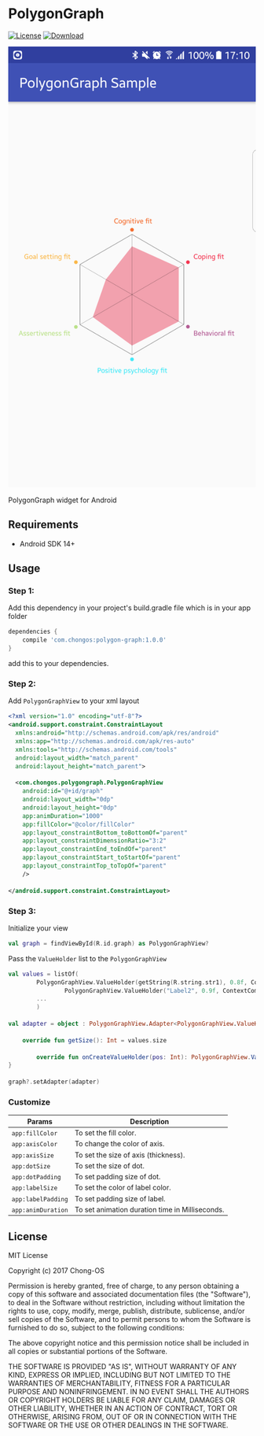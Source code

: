 # PolygonGraph
[![License](http://img.shields.io/badge/license-MIT-green.svg?style=flat)]()
[![Download](https://api.bintray.com/packages/chongos/PolygonGraph/polygon-graph/images/download.svg) ](https://bintray.com/chongos/PolygonGraph/polygon-graph/_latestVersion)

![ScreenShot](https://raw.githubusercontent.com/Chong-OS/PolygonGraph/master/screenshot.png)

PolygonGraph widget for Android

## Requirements
- Android SDK 14+

## Usage
### Step 1:
Add this dependency in your project's build.gradle file which is in your app folder
```Groovy
dependencies {
	compile 'com.chongos:polygon-graph:1.0.0'
}
```
add this to your dependencies.

### Step 2:
Add `PolygonGraphView` to your xml layout

```xml
<?xml version="1.0" encoding="utf-8"?>
<android.support.constraint.ConstraintLayout
  xmlns:android="http://schemas.android.com/apk/res/android"
  xmlns:app="http://schemas.android.com/apk/res-auto"
  xmlns:tools="http://schemas.android.com/tools"
  android:layout_width="match_parent"
  android:layout_height="match_parent">

  <com.chongos.polygongraph.PolygonGraphView
    android:id="@+id/graph"
    android:layout_width="0dp"
    android:layout_height="0dp"
    app:animDuration="1000"
    app:fillColor="@color/fillColor"
    app:layout_constraintBottom_toBottomOf="parent"
    app:layout_constraintDimensionRatio="3:2"
    app:layout_constraintEnd_toEndOf="parent"
    app:layout_constraintStart_toStartOf="parent"
    app:layout_constraintTop_toTopOf="parent"
    />

</android.support.constraint.ConstraintLayout>
```
### Step 3:
Initialize your view
```kotlin
val graph = findViewById(R.id.graph) as PolygonGraphView?
```

Pass the `ValueHolder` list to the `PolygonGraphView`
```kotlin
val values = listOf(
		PolygonGraphView.ValueHolder(getString(R.string.str1), 0.8f, ContextCompat.getColor(context, R.color.color1)),
                PolygonGraphView.ValueHolder("Label2", 0.9f, ContextCompat.getColor(context, R.color.color2)),
		...
		)

val adapter = object : PolygonGraphView.Adapter<PolygonGraphView.ValueHolder>() {

	override fun getSize(): Int = values.size

        override fun onCreateValueHolder(pos: Int): PolygonGraphView.ValueHolder = values[pos]
}
        
graph?.setAdapter(adapter)

```

### Customize

| Params  | Description |
| ------------- | ------------- |
| `app:fillColor`  | To set the fill color.  |
| `app:axisColor`  | To change the color of axis.  |
| `app:axisSize`  | To set the size of axis (thickness).  |
| `app:dotSize`  | To set the size of dot.  |
| `app:dotPadding`  | To set padding size of dot.  |
| `app:labelSize`  | To set the color of label color.  |
| `app:labelPadding`  | To set padding size of label.  |
| `app:animDuration` | To set animation duration time in Milliseconds. |



## License

MIT License

Copyright (c) 2017 Chong-OS

Permission is hereby granted, free of charge, to any person obtaining a copy
of this software and associated documentation files (the "Software"), to deal
in the Software without restriction, including without limitation the rights
to use, copy, modify, merge, publish, distribute, sublicense, and/or sell
copies of the Software, and to permit persons to whom the Software is
furnished to do so, subject to the following conditions:

The above copyright notice and this permission notice shall be included in all
copies or substantial portions of the Software.

THE SOFTWARE IS PROVIDED "AS IS", WITHOUT WARRANTY OF ANY KIND, EXPRESS OR
IMPLIED, INCLUDING BUT NOT LIMITED TO THE WARRANTIES OF MERCHANTABILITY,
FITNESS FOR A PARTICULAR PURPOSE AND NONINFRINGEMENT. IN NO EVENT SHALL THE
AUTHORS OR COPYRIGHT HOLDERS BE LIABLE FOR ANY CLAIM, DAMAGES OR OTHER
LIABILITY, WHETHER IN AN ACTION OF CONTRACT, TORT OR OTHERWISE, ARISING FROM,
OUT OF OR IN CONNECTION WITH THE SOFTWARE OR THE USE OR OTHER DEALINGS IN THE
SOFTWARE.
